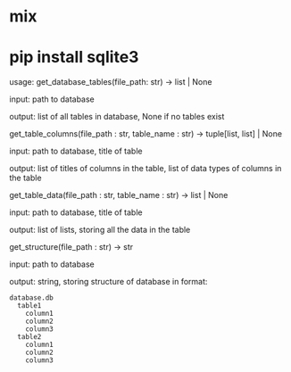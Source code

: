 # mix

# pip install sqlite3

usage:
get_database_tables(file_path: str) -> list | None

input:
path to database

output:
list of all tables in database, None if no tables exist


get_table_columns(file_path : str, table_name : str) -> tuple[list, list] | None

input:
path to database, title of table

output:
list of titles of columns in the table, list of data types of columns in the table


get_table_data(file_path : str, table_name : str) -> list | None

input:
path to database, title of table

output:
list of lists, storing all the data in the table


get_structure(file_path : str) -> str

input:
path to database

output:
string, storing structure of database in format:

    database.db
      table1
        column1
        column2
        column3
      table2
        column1
        column2
        column3
